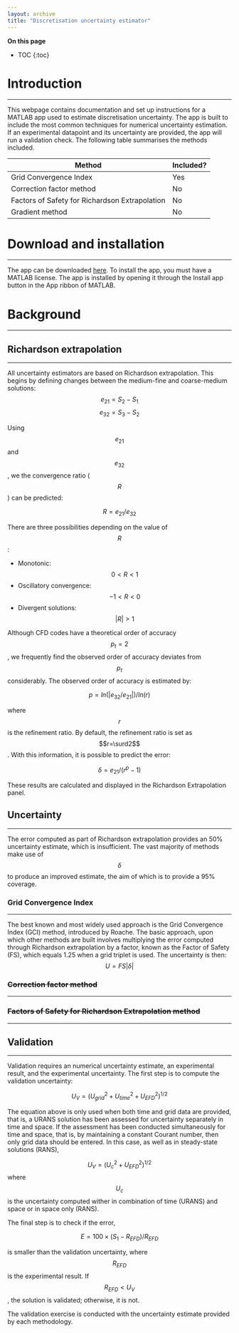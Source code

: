 ```yaml
---
layout: archive
title: "Discretisation uncertainty estimator"
---
```

**On this page**
* TOC
{:toc}


# Introduction
---
This webpage contains documentation and set up instructions for a MATLAB app used to estimate discretisation uncertainty. The app is built to include the most common techniques for numerical uncertainty estimation. If an experimental datapoint and its uncertainty are provided, the app will run a validation check. The following table summarises the methods included.

| Method | Included? | 
| ------ | -------- |
| Grid Convergence Index |  Yes |
| Correction factor method | No|
| Factors of Safety for Richardson Extrapolation | No |
| Gradient method | No |

# Download and installation
---
The app can be downloaded [here](). To install the app, you must have a MATLAB license. The app is installed by opening it through the Install app button in the App ribbon of MATLAB.
# Background
---
## Richardson extrapolation
---
All uncertainty estimators are based on Richardson extrapolation. This begins by defining changes between the medium-fine and coarse-medium solutions:
$$e_{21}=S_2-S_1$$
$$e_{32}=S_3-S_2$$

Using $$e_{21}$$ and $$e_{32}$$, we the convergence ratio ($$R$$) can be predicted:

$$R=e_{21}/e_{32}$$

There are three possibilities depending on the value of $$ R $$:

* Monotonic: $$0<R<1$$
* Oscillatory convergence: $$-1<R<0$$
* Divergent solutions: $$|R| >1 $$ 

Although CFD codes have a theoretical order of accuracy $$p_t=2$$, we frequently find the observed order of accuracy deviates from $$p_t$$ considerably. The observed order of accuracy is estimated by: 

$$p=ln(|e_{32}/e_{21}|)/ln(r)$$

where $$r$$ is the refinement ratio. By default, the refinement ratio is set as $$r=\surd2$$. With this information, it is possible to predict the error:

$$\delta=e_{21}/(r^p-1)$$

These results are calculated and displayed in the Richardson Extrapolation panel. 

## Uncertainty
---
The error computed as part of Richardson extrapolation provides an 50% uncertainty estimate, which is insufficient. The vast majority of methods make use of $$\delta$$ to produce an improved estimate, the aim of which is to provide a 95% coverage. 
### Grid Convergence Index
---
The best known and most widely used approach is the Grid Convergence Index (GCI) method, introduced by Roache. The basic approach, upon which other methods are built involves multiplying the error computed through Richardson extrapolation by a factor, known as the Factor of Safety (FS), which equals 1.25 when a grid triplet is used. The uncertainty is then:
$$U=FS|\delta|$$
### ~~Correction factor method~~
---
### ~~Factors of Safety for Richardson Extrapolation method~~ 
---
## Validation
---
Validation requires an numerical uncertainty estimate, an experimental result, and the experimental uncertainty. The first step is to compute the validation uncertainty:

$$U_V=(U_{grid}^2+U_{time}^2+U_{EFD}^2)^{1/2}$$

The equation above is only used when both time and grid data are provided, that is, a URANS solution has been assessed for uncertainty separately in time and space. If the assessment has been conducted simultaneously for time and space, that is, by maintaining a constant Courant number, then only grid data should be entered. In this case, as well as in steady-state solutions (RANS), 

$$U_V=(U_{c}^2+U_{EFD}^2)^{1/2}$$ where $$U_{c}$$ is the uncertainty computed wither in combination of time (URANS) and space or in space only (RANS).

The final step is to check if the error, 

$$E=100\times(S_1-R_{EFD})/R_{EFD}$$

is smaller than the validation uncertainty, where $$R_{EFD}$$ is the experimental result. If $$R_{EFD}<U_V$$ , the solution is validated; otherwise, it is not.

The validation exercise is conducted with the uncertainty estimate provided by each methodology.
